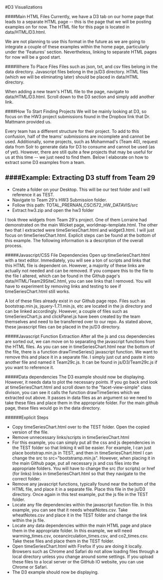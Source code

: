 #D3 Visualizations

####Main HTML Files
Currently, we have a D3 tab on our home page that leads to a separate HTML page -- this is the page that we will be posting examples on for now. The HTML file for this page is located in data/HTML/D3.html. 

We are not planning to use this format in the future as we are going to integrate a couple of these examples within the home page, particularly under the 'Features' section. Nevertheless, linking to separate HTML pages for now will be a good start.

####Where To Place Files
Files such as json, txt, and csv files belong in the data directory. Javascript files belong in the js/D3 directory. HTML files (which we will be eliminating later) should be placed in data/HTML directory.

When adding a new team's HTML file to the page, navigate to data/HTML/D3.html. Scroll down to the D3 section and simply add another link.

####How To Start Finding Projects
We will be mainly looking at D3, so focus on the HW3 project submissions found in the Dropbox link that Dr. Mattmann provided us.

Every team has a different structure for their project. To add to this confusion, half of the teams' submissions are incomplete and cannot be used. Additionally, some projects, such as Mohammad's (Team 40), request data from Solr to generate data for D3 to consume and cannot be used (as of yet). However, there are still quite a few projects that may be useful for us at this time -- we just need to find them. Below I elaborate on how to extract some D3 examples from a team. 

####Example: Extracting D3 stuff from Team 29
-------------------
- Create a folder on your Desktop. This will be our test folder and I will reference it as TEST.
- Navigate to Team 29's HW3 Submission folder. 
- Follow this path: TOTAL_PRERNAN_CSCI572_HW_DATAVIS/src
- Extract hw3.zip and open the hw3 folder

I took three widgets from Team 29's project. One of them Lorraine had demonstrated on the main Wicket page, worldmap-template.html. The other two that I extracted were timeSeriesChart.html and widget3.html. I will just focus on timeSeriesChart.html. Explicit steps can be found at the bottom of this example. The following information is a description of the overall process.

#####Javascript/CSS File Dependencies
Open up timeSeriesChart.html with a text editor. Immediately, you will see a ton of scripts and links that this HTML file is dependent on. However, a majority of these links are actually not needed and can be removed. If you compare this to the file to the file I altered, which can be found in the Github page's data/HTML/Team29SiteC.html, you can see links that I removed. You will have to experiment by removing links and testing to see if timeSeriesChart.html still works.

A lot of these files already exist in our Github page repo. Files such as bootstrap.min.js, jquery-1.7.1.min.js, etc are located in the js directory and can be linked accordingly. However, a couple of files such as timeSeriesChart.js and clickPanel.js have been created by the team themselves and need to be transferred over to our repo. As stated above, these javascript files can be placed in the js/D3 directory. 

#####Javascript Function Extraction
After all the js and css dependencies are sorted out, we can move on to separating the javascript functions from the HTML files. As you can see in timeSeriesChart.html near the bottom of the file, there is a function drawTimeSeries() javascript function. We want to remove this and place it in a separate file. I simply just cut and paste it into another file and named it Team29c.js. It can be found in js/D3/Team29c.js if you want to reference it. 

#####Data dependencies
The D3 example should now be displaying. However, it needs data to plot the necessary points. If you go back and look at timeSeriesChart.html and scroll down to the "facet-view-simple" class divison, you can see it calls the function drawTimeSeries which we extracted out above. It passes in data files as an argument so we need to take these files and place them in the appropriate folder. For the main github page, these files would go in the data directory.

######Explicit Steps
- Copy timeSeriesChart.html over to the TEST folder. Open the copied version of the file.
- Remove unnecessary links/scripts in timeSeriesChart.html
- For this example, you can simply put all the css and js dependencies in the TEST folder so that linking it will be easier. For example, I can just place bootstrap.min.js in TEST, and then in timeSeriesChart.html I can change the src to src="bootstramp.min.js". However, when placing it in the main Github page, put all necessary js and css files into the appropriate folders. You will have to change the src (for scripts) or href (for links) links in timeSeriesChart.html so that they navigate to the correct folder. 
- Remove any javascript functions, typically found near the bottom of the HTML file, and place it in a separate file. Place this file in the js/D3 directory. Once again in this test example, put the js file in the TEST folder. 
- Locate any file dependencies within the javascript function file. In this example, you can see that it needs wheatNotes.csv. Take wheatNotes.csv and place it in the TEST folder and change the link within the js file.
- Locate any data dependencies within the main HTML page and place them in the appropriate folder. In this example, we will need warming_times.csv, oceancirculation_times.csv, and co2_times.csv. Take these files and place them in the TEST folder.
- Open timeSeriesChart.html with Firefox if you are doing it locally. Browsers such as Chrome and Safari do not allow loading files through a local directory unless you change around some settings. If you upload these files to a local server or the GitHub IO website, you can use Chrome or Safari.
- The D3 example should now be displaying.
 




 




